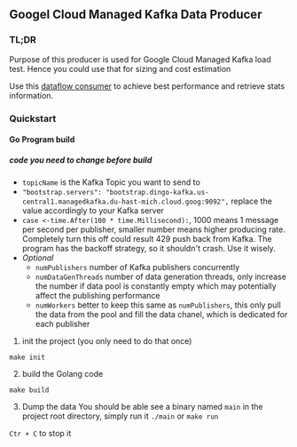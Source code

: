 ## Googel Cloud Managed Kafka Data Producer

### TL;DR
Purpose of this producer is used for Google Cloud Managed Kafka load test. Hence you could use that for sizing and cost estimation

Use this [dataflow consumer](https://github.com/cloudymoma/managedkafka-dataflow) to achieve best performance and retrieve stats information.

### Quickstart

#### Go Program build

##### code you need to change before build 

- `topicName` is the Kafka Topic you want to send to
- `"bootstrap.servers": "bootstrap.dingo-kafka.us-central1.managedkafka.du-hast-mich.cloud.goog:9092",` replace the value accordingly to your Kafka server
- `case <-time.After(100 * time.Millisecond):`, 1000 means 1 message per second per publisher, smaller number means higher producing rate. Completely turn this off could result 429 push back from Kafka. The program has the backoff strategy, so it shouldn't crash. Use it wisely.
- *Optional*
  - `numPublishers` number of Kafka publishers concurrently
  - `numDataGenThreads` number of data generation threads, only increase the number if data pool is constantly empty which may potentially affect the publishing performance
  - `numWorkers` better to keep this same as `numPublishers`, this only pull the data from the pool and fill the data chanel, which is dedicated for each publisher

1. init the project (you only need to do that once)

```shell
make init
```

2. build the Golang code

```shell
make build
```

3. Dump the data
You should be able see a binary named `main` in the project root directory,
simply run it `./main` or `make run` 

`Ctr + C` to stop it

